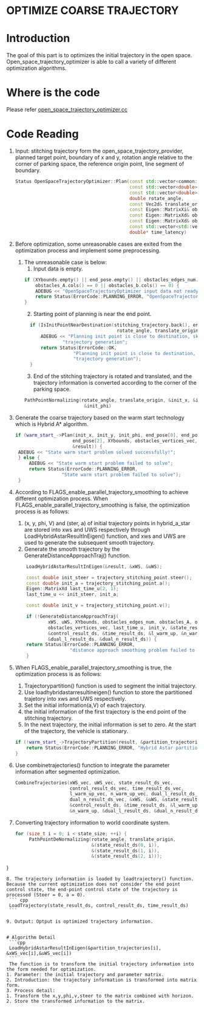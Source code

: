 # OPTIMIZE COARSE TRAJECTORY

# Introduction
The goal of this part is to optimizes the initial trajectory in the open space. Open_space_trajectory_optimizer is able to call a variety of different optimization algorithms.

# Where is the code
Please refer [open_space_trajectory_optimizer.cc](https://github.com/ApolloAuto/apollo/tree/master/modules/planning/tasks/optimizers/open_space_trajectory_generation/open_space_trajectory_optimizer.cc)

# Code Reading
1. Input: stitching trajectory form the open_space_trajectory_provider, planned target point, boundary of x and y, rotation angle relative to the corner of parking space, the reference origin point, line segment of boundary.
   ``` cpp
   Status OpenSpaceTrajectoryOptimizer::Plan(const std::vector<common::TrajectoryPoint>& stitching_trajectory,
                                             const std::vector<double>& end_pose, 
                                             const std::vector<double>& XYbounds,
                                             double rotate_angle, 
                                             const Vec2d& translate_origin,
                                             const Eigen::MatrixXi& obstacles_edges_num,
                                             const Eigen::MatrixXd& obstacles_A, 
                                             const Eigen::MatrixXd& obstacles_b,
                                             const std::vector<std::vector<Vec2d>>& obstacles_vertices_vec,
                                             double* time_latency)
   ```

2. Before optimization, some unreasonable cases are exited from the optimization process and implement some preprocessing. 
   1. The unreasonable case is below: 
      1. Input data is empty.
      ``` cpp
      if (XYbounds.empty() || end_pose.empty() || obstacles_edges_num.cols() == 0 ||
          obstacles_A.cols() == 0 || obstacles_b.cols() == 0) {
          ADEBUG << "OpenSpaceTrajectoryOptimizer input data not ready";
          return Status(ErrorCode::PLANNING_ERROR, "OpenSpaceTrajectoryOptimizer input data not ready");
      }
      ```
      2. Starting point of planning is near the end point.
      ``` cpp
        if (IsInitPointNearDestination(stitching_trajectory.back(), end_pose,
                                        rotate_angle, translate_origin)) {
            ADEBUG << "Planning init point is close to destination, skip new "
                    "trajectory generation";
            return Status(ErrorCode::OK,
                        "Planning init point is close to destination, skip new "
                        "trajectory generation");
        }
      ```
      3. End of the stitching trajectory is rotated and translated, and the trajectory information is converted according to the corner     of the parking space.
      ``` cpp
      PathPointNormalizing(rotate_angle, translate_origin, &init_x, &init_y,
                            &init_phi)
      ```
3. Generate the coarse trajectory based on the warm start technology which is Hybrid A* algorithm.
   ``` cpp
   if (warm_start_->Plan(init_x, init_y, init_phi, end_pose[0], end_pose[1],
                        end_pose[2], XYbounds, obstacles_vertices_vec,
                        &result)) {
    ADEBUG << "State warm start problem solved successfully!";
    } else {
        ADEBUG << "State warm start problem failed to solve";
        return Status(ErrorCode::PLANNING_ERROR,
                    "State warm start problem failed to solve");
    }
   ```
4. According to FLAGS_enable_parallel_trajectory_smoothing to achieve different optimization process. When                                  FLAGS_enable_parallel_trajectory_smoothing is false, the optimization process is as follows: 
   1. (x, y, phi, V) and (ster, a) of initial trajectory points in hybrid_a_star are stored into xws and UWS respectively through           LoadHybridAstarResultInEigen() function, and xws and UWS are used to generate the subsequent smooth trajectory.
   2. Generate the smooth trajectory by the GenerateDistanceApproachTraj() function.
    ``` cpp
        LoadHybridAstarResultInEigen(&result, &xWS, &uWS);

        const double init_steer = trajectory_stitching_point.steer();
        const double init_a = trajectory_stitching_point.a();
        Eigen::MatrixXd last_time_u(2, 1);
        last_time_u << init_steer, init_a;

        const double init_v = trajectory_stitching_point.v();

        if (!GenerateDistanceApproachTraj(
                xWS, uWS, XYbounds, obstacles_edges_num, obstacles_A, obstacles_b,
                obstacles_vertices_vec, last_time_u, init_v, &state_result_ds,
                &control_result_ds, &time_result_ds, &l_warm_up, &n_warm_up,
                &dual_l_result_ds, &dual_n_result_ds)) {
        return Status(ErrorCode::PLANNING_ERROR,
                        "distance approach smoothing problem failed to solve");
        }
    ```

5. When FLAGS_enable_parallel_trajectory_smoothing is true, the optimization process is as follows: 
   1. Trajectorypartition() function is used to segment the initial trajectory.
   2. Use loadhybridastarresultineigen() function to store the partitioned trajetory into xws and UWS respectively.
   3. Set the initial information(a,V) of each trajectory.
   4. the initial information of the first trajectory is the end point of the stitching trajectory.
   5. In the next trajectory, the initial information is set to zero. At the start of the trajectory, the vehicle is stationary. 
    ``` cpp
    if (!warm_start_->TrajectoryPartition(result, &partition_trajectories)) {
        return Status(ErrorCode::PLANNING_ERROR, "Hybrid Astar partition failed");
    }
    ```
6. Use combinetrajectories() function to integrate the parameter information after segmented optimization.
   ``` cpp
   CombineTrajectories(xWS_vec, uWS_vec, state_result_ds_vec,
                       control_result_ds_vec, time_result_ds_vec,
                       l_warm_up_vec, n_warm_up_vec, dual_l_result_ds_vec,
                       dual_n_result_ds_vec, &xWS, &uWS, &state_result_ds,
                       &control_result_ds, &time_result_ds, &l_warm_up,
                       &n_warm_up, &dual_l_result_ds, &dual_n_result_ds)
   ```
7. Converting trajectory information to world coordinate system.
   ``` cpp
   for (size_t i = 0; i < state_size; ++i) {
        PathPointDeNormalizing(rotate_angle, translate_origin,
                               &(state_result_ds(0, i)), 
                               &(state_result_ds(1, i)),
                               &(state_result_ds(2, i)));
  }
   ```
8. The trajectory information is loaded by loadtrajectory() function. Because the current optimization does not consider the end point control state, the end-point control state of the trajectory is processed (Steer = 0, a = 0).
    ``` cpp
    LoadTrajectory(state_result_ds, control_result_ds, time_result_ds)
    ```

9. Output: Optput is optimized trajectory information.


# Algorithm Detail
    ```cpp
    LoadHybridAstarResultInEigen(&partition_trajectories[i], &xWS_vec[i],&uWS_vec[i])
    ```
    The function is to transform the initial trajectory information into the form needed for optimization.
1. Parameter: the initial trajectory and parameter matrix.
2. Introduction: the trajectory information is transformed into matrix form.
3. Process detail: 
   1. Transform the x,y,phi,v,steer to the matrix combined with horizon.
   2. Store the transformed information to the matrix.

